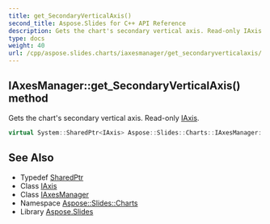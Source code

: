 ```yaml
---
title: get_SecondaryVerticalAxis()
second_title: Aspose.Slides for C++ API Reference
description: Gets the chart's secondary vertical axis. Read-only IAxis.
type: docs
weight: 40
url: /cpp/aspose.slides.charts/iaxesmanager/get_secondaryverticalaxis/
---
```

## IAxesManager::get_SecondaryVerticalAxis() method


Gets the chart's secondary vertical axis. Read-only [IAxis](../../iaxis/).

```cpp
virtual System::SharedPtr<IAxis> Aspose::Slides::Charts::IAxesManager::get_SecondaryVerticalAxis()=0
```

## See Also

* Typedef [SharedPtr](../../system/sharedptr/)
* Class [IAxis](../iaxis/)
* Class [IAxesManager](./)
* Namespace [Aspose::Slides::Charts](../)
* Library [Aspose.Slides](../../)